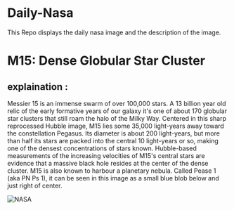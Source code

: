 # Daily-Nasa

This Repo displays the daily nasa image and the description of the image.

<!--NASA-->
# M15: Dense Globular Star Cluster
## explaination :

Messier 15 is an immense swarm of over 100,000 stars. A 13 billion year old relic of the early formative years of our galaxy it's one of about 170 globular star clusters that still roam the halo of the Milky Way. Centered in this sharp reprocessed Hubble image, M15 lies some 35,000 light-years away toward the constellation Pegasus. Its diameter is about 200 light-years, but more than half its stars are packed into the central 10 light-years or so, making one of the densest concentrations of stars known. Hubble-based measurements of the increasing velocities of M15's central stars are evidence that a massive black hole resides at the center of the dense cluster. M15 is also known to harbour a planetary nebula. Called Pease 1 (aka PN Ps 1), it can be seen in this image as a small blue blob below and just right of center.

![NASA](https://apod.nasa.gov/apod/image/2306/M15-3_1024.jpg)
<!--/NASA-->